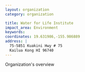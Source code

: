 ```yaml
---
layout: organization
category: organization

title: Water for Life Institute
impact_area: Environment
keywords: 
coordinates: 19.631986,-155.986889
address: |
  75-5851 Kuakini Hwy # 75
  Kailua Kong HI 96740
---
```

Organization's overview
